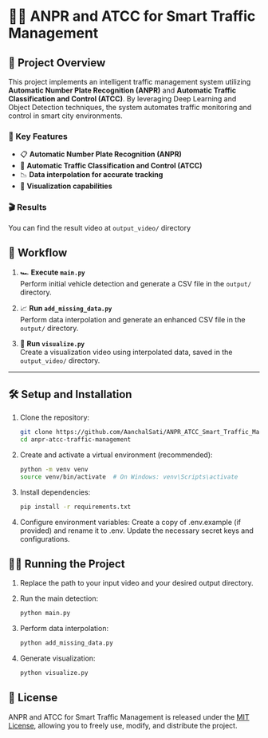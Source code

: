 # 🚗✨ ANPR and ATCC for Smart Traffic Management

## 🎀 Project Overview
This project implements an intelligent traffic management system utilizing **Automatic Number Plate Recognition (ANPR)** and **Automatic Traffic Classification and Control (ATCC)**. By leveraging Deep Learning and Object Detection techniques, the system automates traffic monitoring and control in smart city environments.

### 🌟 Key Features
- 📋 **Automatic Number Plate Recognition (ANPR)**
- 🚥 **Automatic Traffic Classification and Control (ATCC)**
- 📉 **Data interpolation for accurate tracking**
- 🎥 **Visualization capabilities**

### 🎬 Results
You can find the result video at `output_video/` directory

## 🚀 Workflow
1. 🏎️ **Execute `main.py`**  
   Perform initial vehicle detection and generate a CSV file in the `output/` directory.

2. 📈 **Run `add_missing_data.py`**  
   Perform data interpolation and generate an enhanced CSV file in the `output/` directory.

3. 🎥 **Run `visualize.py`**  
   Create a visualization video using interpolated data, saved in the `output_video/` directory.

---

## 🛠️ Setup and Installation
1. Clone the repository:
   ```bash
   git clone https://github.com/AanchalSati/ANPR_ATCC_Smart_Traffic_Management.git
   cd anpr-atcc-traffic-management
   ```
2. Create and activate a virtual environment (recommended):
   ```bash
   python -m venv venv
   source venv/bin/activate  # On Windows: venv\Scripts\activate
   ```
3. Install dependencies:
   ```bash
   pip install -r requirements.txt
   ```
4. Configure environment variables:
Create a copy of .env.example (if provided) and rename it to .env.
Update the necessary secret keys and configurations.

## 🏃‍♂️ Running the Project
1. Replace the path to your input video and your desired output directory.

2. Run the main detection:
   ```bash 
   python main.py
   ```
3. Perform data interpolation:
   ```bash
   python add_missing_data.py
   ```
4. Generate visualization:
   ```bash
   python visualize.py
   ```
## 📄 License
ANPR and ATCC for Smart Traffic Management is released under the [MIT License](https://github.com/AanchalSati/ANPR_ATCC_Smart_Traffic_Management/blob/main/LICENSE), allowing you to freely use, modify, and distribute the project.   
   


